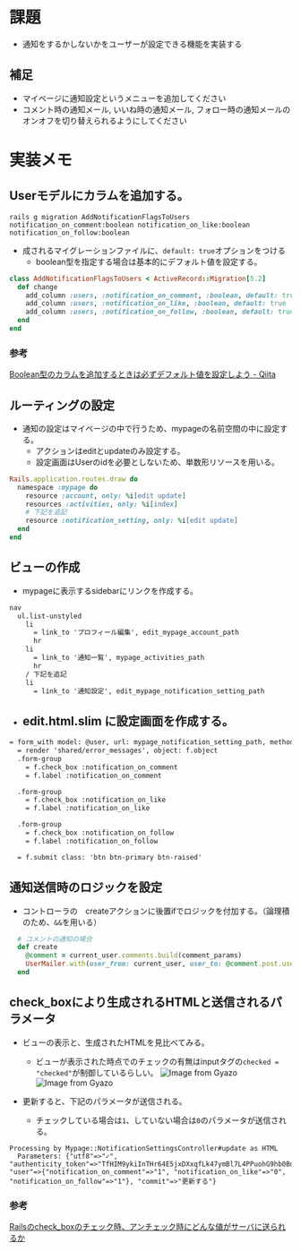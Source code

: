 # 課題
- 通知をするかしないかをユーザーが設定できる機能を実装する

## 補足
- マイページに通知設定というメニューを追加してください
- コメント時の通知メール, いいね時の通知メール, フォロー時の通知メールのオンオフを切り替えられるようにしてください

# 実装メモ
## Userモデルにカラムを追加する。
```
rails g migration AddNotificationFlagsToUsers notification_on_comment:boolean notification_on_like:boolean notification_on_follow:boolean
```
- 成されるマイグレーションファイルに、`default: true`オプションをつける
  - boolean型を指定する場合は基本的にデフォルト値を設定する。
```rb
class AddNotificationFlagsToUsers < ActiveRecord::Migration[5.2]
  def change
    add_column :users, :notification_on_comment, :boolean, default: true
    add_column :users, :notification_on_like, :boolean, default: true
    add_column :users, :notification_on_follow, :boolean, default: true
  end
end
```
### 参考
[Boolean型のカラムを追加するときは必ずデフォルト値を設定しよう - Qiita](https://qiita.com/jnchito/items/a342b64cd998e5c4ef3d)

## ルーティングの設定
- 通知の設定はマイページの中で行うため、mypageの名前空間の中に設定する。
  - アクションはeditとupdateのみ設定する。
  - 設定画面はUserのidを必要としないため、単数形リソースを用いる。
```rb
Rails.application.routes.draw do
  namespace :mypage do
    resource :account, only: %i[edit update]
    resources :activities, only: %i[index]
    # 下記を追記
    resource :notification_setting, only: %i[edit update]
  end
end
```

## ビューの作成
- mypageに表示するsidebarにリンクを作成する。
```html
nav 
  ul.list-unstyled 
    li 
      = link_to 'プロフィール編集', edit_mypage_account_path
      hr
    li 
      = link_to '通知一覧', mypage_activities_path
      hr
    / 下記を追記
    li 
      = link_to '通知設定', edit_mypage_notification_setting_path
```
- edit.html.slim に設定画面を作成する。
  - 
```html
= form_with model: @user, url: mypage_notification_setting_path, method: :patch, local: true do |f|
  = render 'shared/error_messages', object: f.object
  .form-group 
    = f.check_box :notification_on_comment
    = f.label :notification_on_comment

  .form-group 
    = f.check_box :notification_on_like
    = f.label :notification_on_like

  .form-group
    = f.check_box :notification_on_follow
    = f.label :notification_on_follow

  = f.submit class: 'btn btn-primary btn-raised'
```

## 通知送信時のロジックを設定
- コントローラの　createアクションに後置ifでロジックを付加する。（論理積のため、`&&`を用いる）
```rb
  # コメントの通知の場合
  def create
    @comment = current_user.comments.build(comment_params)
    UserMailer.with(user_from: current_user, user_to: @comment.post.user, comment: @comment).comment_post.deliver_later if @comment.save && current_user.notification_on_comment?
  end
```
## check_boxにより生成されるHTMLと送信されるパラメータ
- ビューの表示と、生成されたHTMLを見比べてみる。
  - ビューが表示された時点でのチェックの有無はinputタグの`checked = "checked"`が制御しているらしい。
![Image from Gyazo](https://i.gyazo.com/8709af098e2e71283c95f34b0c904513.png)
![Image from Gyazo](https://i.gyazo.com/959066a2c82b1fe16f8fe6f8d9918c92.png)

- 更新すると、下記のパラメータが送信される。
  - チェックしている場合は`1`、していない場合は`0`のパラメータが送信される。
```
Processing by Mypage::NotificationSettingsController#update as HTML
  Parameters: {"utf8"=>"✓", "authenticity_token"=>"TfHIM9ykiInTHr64E5jxDXxqfLk47ymBl7L4PPuohG9hb0Bd3EWDGQzQdl1Tq5CGJFLW9F0XhMzHDkg56xxOMQ==", "user"=>{"notification_on_comment"=>"1", "notification_on_like"=>"0", "notification_on_follow"=>"1"}, "commit"=>"更新する"}
```

### 参考
[Railsのcheck_boxのチェック時、アンチェック時にどんな値がサーバに送られるか](https://mnmandahalf.hatenablog.com/entry/2017/08/20/164442)

